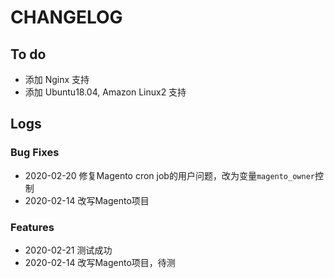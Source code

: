 # CHANGELOG

## To do

* 添加 Nginx 支持
* 添加 Ubuntu18.04, Amazon Linux2 支持

## Logs

### Bug Fixes

* 2020-02-20  修复Magento cron job的用户问题，改为变量```magento_owner```控制
* 2020-02-14  改写Magento项目

### Features
* 2020-02-21  测试成功
* 2020-02-14  改写Magento项目，待测
